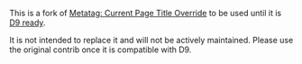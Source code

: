 This is a fork of [Metatag: Current Page Title Override](https://www.drupal.org/project/metatag_current_page_title_override) to be used until it is [D9 ready](https://www.drupal.org/project/metatag_current_page_title_override/issues/3141104).

It is not intended to replace it and will not be actively maintained. Please use the original contrib once it is compatible with D9.
